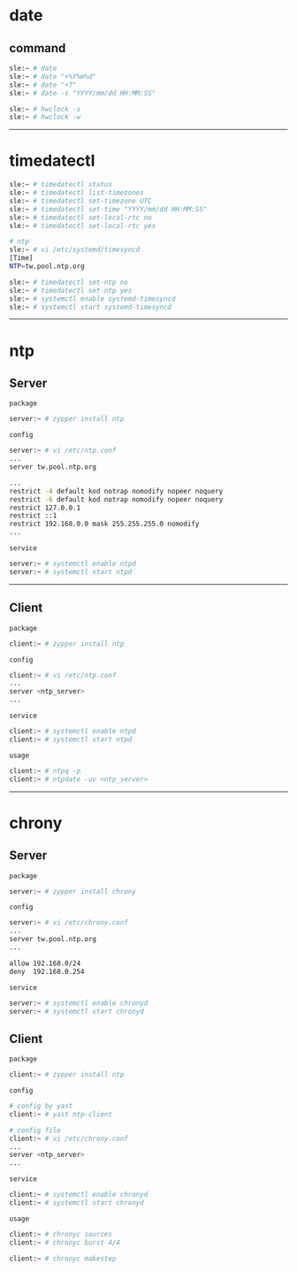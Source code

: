 # date

## command

```bash
sle:~ # date
sle:~ # date "+%Y%m%d"
sle:~ # date "+T"
sle:~ # date -s "YYYY/mm/dd HH:MM:SS"

sle:~ # hwclock -s
sle:~ # hwclock -w
```

---

# timedatectl

```bash
sle:~ # timedatectl status
sle:~ # timedatectl list-timezones
sle:~ # timedatectl set-timezone UTC
sle:~ # timedatectl set-time "YYYY/mm/dd HH:MM:SS"
sle:~ # timedatectl set-local-rtc no
sle:~ # timedatectl set-local-rtc yes

# ntp
sle:~ # vi /etc/systemd/timesyncd
[Time]
NTP=tw.pool.ntp.org

sle:~ # timedatectl set-ntp no
sle:~ # timedatectl set-ntp yes
sle:~ # systemctl enable systemd-timesyncd
sle:~ # systemctl start systemd-timesyncd
```

---

# ntp

## Server

`package`

```bash
server:~ # zypper install ntp
```

`config`

```bash
server:~ # vi /etc/ntp.conf
...
server tw.pool.ntp.org

...
restrict -4 default kod notrap nomodify nopeer noquery
restrict -6 default kod notrap nomodify nopeer noquery
restrict 127.0.0.1
restrict ::1
restrict 192.168.0.0 mask 255.255.255.0 nomodify
...
```

`service`

```bash
server:~ # systemctl enable ntpd
server:~ # systemctl start ntpd
```

---

## Client

`package`

```bash
client:~ # zypper install ntp
```

`config`

```bash
client:~ # vi /etc/ntp.conf
...
server <ntp_server>
...
```

`service`

```bash
client:~ # systemctl enable ntpd
client:~ # systemctl start ntpd
```

`usage`

```bash
client:~ # ntpq -p
client:~ # ntpdate -uv <ntp_server>
```

---

# chrony

## Server

`package`

```bash
server:~ # zypper install chrony
```

`config`

```bash
server:~ # vi /etc/chrony.conf
...
server tw.pool.ntp.org
...

allow 192.168.0/24
deny  192.168.0.254
```

`service`

```bash
server:~ # systemctl enable chronyd
server:~ # systemctl start chronyd
```

## Client

`package`

```bash
client:~ # zypper install ntp
```

`config`

```bash
# config by yast
client:~ # yast ntp-client

# config file
client:~ # vi /etc/chrony.conf
...
server <ntp_server>
...
```

`service`

```bash
client:~ # systemctl enable chronyd
client:~ # systemctl start chronyd
```

`usage`

```bash
client:~ # chronyc sources
client:~ # chronyc burst 4/4

client:~ # chronyc makestep
```
